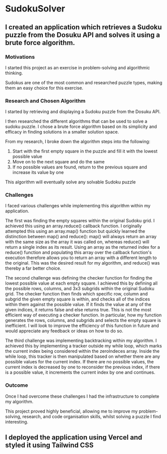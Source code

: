 ﻿# SudokuSolver

## I created an application which retrieves a Sudoku puzzle from the Dosuku API and solves it using a brute force algorithm.

### Motivations

I started this project as an exercise in problem-solving and algorithmic thinking.

Sudokus are one of the most common and researched puzzle types, making them an easy choice for this exercise.

### Research and Chosen Algorithm

I started by retrieving and displaying a Sudoku puzzle from the Dosuku API.

I then researched the different algorithms that can be used to solve a sudoku puzzle. I chose a brute force algorithm based on its simplicity and efficacy in finding solutions in a smaller solution space.

From my research, I broke down the algorithm steps into the following:
1) Start with the first empty square in the puzzle and fill it with the lowest possible value
2) Move on to the next square and do the same
3) If no possible values are found, return to the previous square and increase its value by one

This algorithm will eventually solve any solvable Sudoku puzzle

### Challenges

I faced various challenges while implementing this algorithm within my application.

The first was finding the empty squares within the original Sudoku grid. I achieved this using an array.reduce() callback function. I originally attempted this using an array.map() function but quickly learned the distinction between map() and reduce(): map() will always return an array with the same size as the array it was called on, whereas reduce() will return a single index as its result. Using an array as the returned index for a reduce() function and populating this array over the callback function's execution therefore allows you to return an array with a different length to the original. This was the desired result for my algorithm, and reduce() was thereby a far better choice.

The second challenge was defining the checker function for finding the lowest possible value at each empty square. I achieved this by defining all the possible rows, columns, and 3x3 subgrids within the original Sudoku grid. The checker function then finds which specific row, column and subgrid the given empty square is within, and checks all of the indices within them against the possible value. If it finds the value at any of the given indices, it returns false and else returns true. This is not the most efficient way of executing a checker function. In particular, how my function generates the rows, columns, and subgrids and selects the empty square is inefficient. I will look to improve the efficiency of this function in future and would appreciate any feedback or ideas on how to do so.

The third challenge was implementing backtracking within my algorithm. I achieved this by implementing a tracker outside my while loop, which marks the current index being considered within the zeroIndeces array. Inside the while loop, this tracker is then manipulated based on whether there are any possible values for the current index. If there are no possible values, the current index is decreased by one to reconsider the previous index, if there is a possible value, it increments the current index by one and continues.

### Outcome

Once I had overcome these challenges I had the infrastructure to complete my algorithm.

This project proved highly beneficial, allowing me to improve my problem-solving, research, and code organisation skills, whilst solving a puzzle I find interesting.

## I deployed the application using Vercel and styled it using Tailwind CSS
